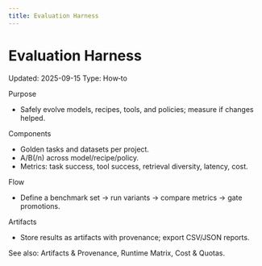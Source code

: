 ```yaml
---
title: Evaluation Harness
---
```


# Evaluation Harness
Updated: 2025-09-15
Type: How‑to

Purpose
- Safely evolve models, recipes, tools, and policies; measure if changes helped.

Components
- Golden tasks and datasets per project.
- A/B(/n) across model/recipe/policy.
- Metrics: task success, tool success, retrieval diversity, latency, cost.

Flow
- Define a benchmark set → run variants → compare metrics → gate promotions.

Artifacts
- Store results as artifacts with provenance; export CSV/JSON reports.

See also: Artifacts & Provenance, Runtime Matrix, Cost & Quotas.
